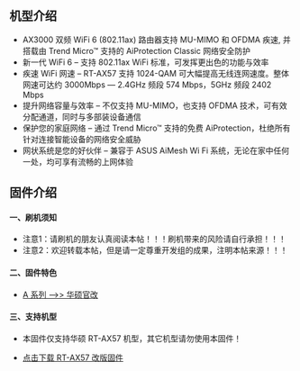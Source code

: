 ## 机型介绍
* AX3000 双频 WiFi 6 (802.11ax) 路由器支持 MU-MIMO 和 OFDMA 疾速, 并搭载由 Trend Micro™ 支持的 AiProtection Classic 网络安全防护
* 新一代 WiFi 6 – 支持 802.11ax WiFi 标准，可发挥更出色的功能与效率
* 疾速 WiFi 网速 – RT-AX57 支持 1024-QAM 可大幅提高无线连网速度。整体网速可达约 3000Mbps — 2.4GHz 频段 574 Mbps，5GHz 频段 2402 Mbps
* 提升网络容量与效率 – 不仅支持 MU-MIMO，也支持 OFDMA 技术，可有效分配通道，同时与多部装设备通信
* 保护您的家庭网络 – 通过 Trend Micro™ 支持的免费 AiProtection，杜绝所有针对连接智能设备的网络安全威胁
* 网状系统是您的好伙伴 – 兼容于 ASUS AiMesh Wi Fi 系统，无论在家中任何一处，均可享有流畅的上网体验

## 固件介绍
#### 一、刷机须知
* 注意1：请刷机的朋友认真阅读本帖！！！刷机带来的风险请自行承担！！！
* 注意2：欢迎转载本帖，但是请一定尊重开发组的成果，注明本帖来源！！！

#### 二、固件特色
* [A 系列 ——>> 华硕官改](/zh/guide/asus/firmware-a.md)

#### 三、支持机型
* 本固件仅支持华硕 RT-AX57 机型，其它机型请勿使用本固件！

* [点击下载 RT-AX57 改版固件](https://www.asusgo.com/firmware/download?devicename=rt-ax57&firmware=asus_official)